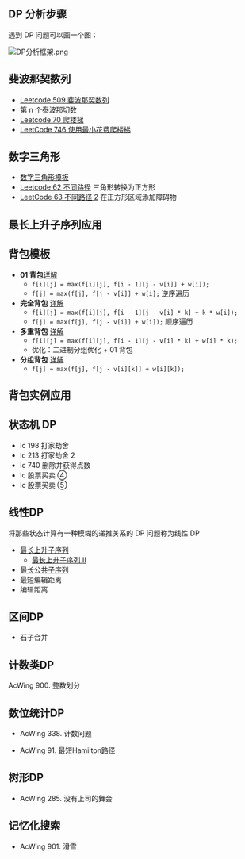 ## DP 分析步骤

遇到 DP 问题可以画一个图：

![DP分析框架.png](https://cdn.acwing.com/media/article/image/2021/08/11/101476_c99d7ec5f9-DP分析框架.png) 

## 斐波那契数列

- [Leetcode 509 斐波那契数列]()
- 第 n 个泰波那切数
- [Leetcode 70 爬楼梯]()
- [LeetCode 746 使用最小花费爬楼梯]()


## 数字三角形

- [数字三角形模板](/Markdown/DP_005_数字三角形.md)
- [Leetcode 62 不同路径]() 三角形转换为正方形
- [LeetCode 63 不同路径 2]() 在正方形区域添加障碍物

## 最长上升子序列应用


## 背包模板

- **01 背包**[详解](/Markdown/DP_001_01背包.md)
  - `f[i][j] = max(f[i][j], f[i - 1][j - v[i]] + w[i]);`
  - `f[j] = max(f[j], f[j - v[i]] + w[i];` 逆序遍历
- **完全背包** [详解](/Markdown/DP_002_完全背包.md)
  - `f[i][j] = max(f[i][j], f[i - 1][j - v[i] * k] + k * w[i]);`
  - `f[j] = max(f[j], f[j - v[i]] + w[i]);` 顺序遍历
- **多重背包** [详解](/Markdown/DP_003_多重背包.md)
  - `f[i][j] = max(f[i][j], f[i - 1][j - v[i] * k] + w[i] * k);`
  - 优化：二进制分组优化 + 01 背包
- **分组背包** [详解](/Markdown/DP_004分组背包.md)
  - `f[j] = max(f[j], f[j - v[i][k]] + w[i][k]);`

## 背包实例应用


## 状态机 DP 

- lc 198 打家劫舍
- lc 213 打家劫舍 2
- lc 740 删除并获得点数
- lc 股票买卖 ④
- lc 股票买卖 ⑤


## 线性DP

将那些状态计算有一种模糊的递推关系的 DP 问题称为线性 DP


- [最长上升子序列](/Markdown/DP_006最长上升子序列.md)
  - [最长上升子序列 II](Markdown/DP_006最长上升子序列优化.md)
- [最长公共子序列](/Markdown/DP_007最长公共子序列.md)
- 最短编辑距离
- 编辑距离



## 区间DP

- 石子合并

## 计数类DP

AcWing 900. 整数划分
## 数位统计DP
- AcWing 338. 计数问题

- AcWing 91. 最短Hamilton路径
## 树形DP
- AcWing 285. 没有上司的舞会
## 记忆化搜索
- AcWing 901. 滑雪

